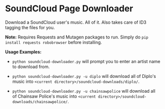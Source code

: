 SoundCloud Page Downloader
==========================

Download a SoundCloud user's music. All of it. Also takes care of ID3 tagging the files for you.

**Note:** Requires Requests and Mutagen packages to run. Simply do `pip install requests robobrowser` before installing.

**Usage Examples:**
* `python soundcloud-downloader.py` will prompt you to enter an artist name to download from.

* `python soundcloud-downloader.py -u diplo` will download all of Diplo's music into `<current directory>/soundcloud-downloads/diplo/`.

* `python soundcloud-downloader.py -u chainsawpolice` will download all of Chainsaw Police's music into `<current directory>/soundcloud-downloads/chainsawpolice/`.